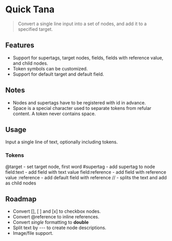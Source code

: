 # Quick Tana

> Convert a single line input into a set of nodes, and add it to a specified target. 

## Features
- Support for supertags, target nodes, fields, fields with reference value, and child nodes. 
- Token symbols can be customized. 
- Support for default target and default field. 

## Notes
- Nodes and supertags have to be registered with id in advance.
- Space is a special character used to separate tokens from refular content. A token never contains space. 

## Usage 
Input a single line of text, optionally including tokens. 

### Tokens
   @target - set target node, first word
   #supertag - add supertag to node
   field:text - add field with text value 
   field:reference - add field with reference value
   :reference - add default field with reference
   // - splits the text and add as child nodes

## Roadmap 
- Convert [], [ ] and [x] to checkbox nodes. 
- Convert @reference to inline references. 
- Convert _single_ formatting to __double__
- Split text by --- to create node descriptions. 
- Image/file support. 
